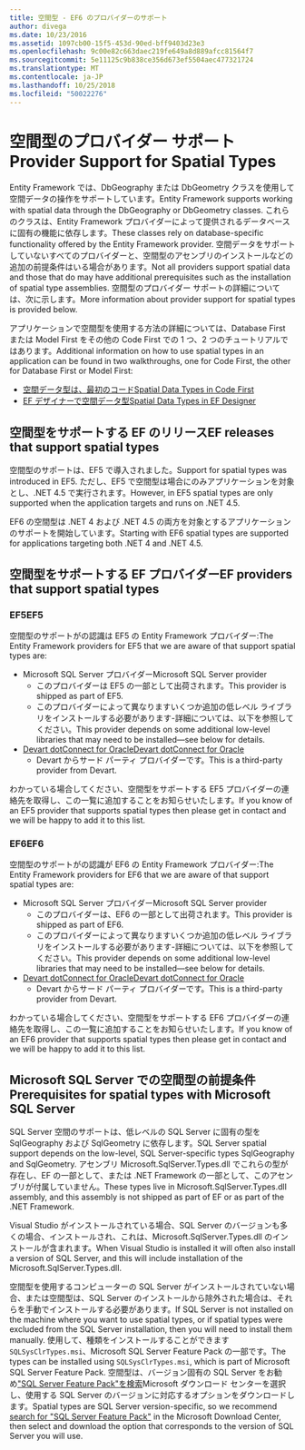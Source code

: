 ```yaml
---
title: 空間型 - EF6 のプロバイダーのサポート
author: divega
ms.date: 10/23/2016
ms.assetid: 1097cb00-15f5-453d-90ed-bff9403d23e3
ms.openlocfilehash: 9c00e82c663daec219fe649a8d889afcc81564f7
ms.sourcegitcommit: 5e11125c9b838ce356d673ef5504aec477321724
ms.translationtype: MT
ms.contentlocale: ja-JP
ms.lasthandoff: 10/25/2018
ms.locfileid: "50022276"
---
```

# <a name="provider-support-for-spatial-types"></a><span data-ttu-id="d9b44-102">空間型のプロバイダー サポート</span><span class="sxs-lookup"><span data-stu-id="d9b44-102">Provider Support for Spatial Types</span></span>
<span data-ttu-id="d9b44-103">Entity Framework では、DbGeography または DbGeometry クラスを使用して空間データの操作をサポートしています。</span><span class="sxs-lookup"><span data-stu-id="d9b44-103">Entity Framework supports working with spatial data through the DbGeography or DbGeometry classes.</span></span> <span data-ttu-id="d9b44-104">これらのクラスは、Entity Framework プロバイダーによって提供されるデータベースに固有の機能に依存します。</span><span class="sxs-lookup"><span data-stu-id="d9b44-104">These classes rely on database-specific functionality offered by the Entity Framework provider.</span></span> <span data-ttu-id="d9b44-105">空間データをサポートしていないすべてのプロバイダーと、空間型のアセンブリのインストールなどの追加の前提条件はいる場合があります。</span><span class="sxs-lookup"><span data-stu-id="d9b44-105">Not all providers support spatial data and those that do may have additional prerequisites such as the installation of spatial type assemblies.</span></span> <span data-ttu-id="d9b44-106">空間型のプロバイダー サポートの詳細については、次に示します。</span><span class="sxs-lookup"><span data-stu-id="d9b44-106">More information about provider support for spatial types is provided below.</span></span>  

<span data-ttu-id="d9b44-107">アプリケーションで空間型を使用する方法の詳細については、Database First または Model First をその他の Code First での 1 つ、2 つのチュートリアルではあります。</span><span class="sxs-lookup"><span data-stu-id="d9b44-107">Additional information on how to use spatial types in an application can be found in two walkthroughs, one for Code First, the other for Database First or Model First:</span></span>  

- [<span data-ttu-id="d9b44-108">空間データ型は、最初のコード</span><span class="sxs-lookup"><span data-stu-id="d9b44-108">Spatial Data Types in Code First</span></span>](~/ef6/modeling/code-first/data-types/spatial.md)  
- [<span data-ttu-id="d9b44-109">EF デザイナーで空間データ型</span><span class="sxs-lookup"><span data-stu-id="d9b44-109">Spatial Data Types in EF Designer</span></span>](~/ef6/modeling/designer/data-types/spatial.md)  

## <a name="ef-releases-that-support-spatial-types"></a><span data-ttu-id="d9b44-110">空間型をサポートする EF のリリース</span><span class="sxs-lookup"><span data-stu-id="d9b44-110">EF releases that support spatial types</span></span>  

<span data-ttu-id="d9b44-111">空間型のサポートは、EF5 で導入されました。</span><span class="sxs-lookup"><span data-stu-id="d9b44-111">Support for spatial types was introduced in EF5.</span></span> <span data-ttu-id="d9b44-112">ただし、EF5 で空間型は場合にのみアプリケーションを対象とし、.NET 4.5 で実行されます。</span><span class="sxs-lookup"><span data-stu-id="d9b44-112">However, in EF5 spatial types are only supported when the application targets and runs on .NET 4.5.</span></span>  

<span data-ttu-id="d9b44-113">EF6 の空間型は .NET 4 および .NET 4.5 の両方を対象とするアプリケーションのサポートを開始しています。</span><span class="sxs-lookup"><span data-stu-id="d9b44-113">Starting with EF6 spatial types are supported for applications targeting both .NET 4 and .NET 4.5.</span></span>  

## <a name="ef-providers-that-support-spatial-types"></a><span data-ttu-id="d9b44-114">空間型をサポートする EF プロバイダー</span><span class="sxs-lookup"><span data-stu-id="d9b44-114">EF providers that support spatial types</span></span>  

### <a name="ef5"></a><span data-ttu-id="d9b44-115">EF5</span><span class="sxs-lookup"><span data-stu-id="d9b44-115">EF5</span></span>  

<span data-ttu-id="d9b44-116">空間型のサポートがの認識は EF5 の Entity Framework プロバイダー:</span><span class="sxs-lookup"><span data-stu-id="d9b44-116">The Entity Framework providers for EF5 that we are aware of that support spatial types are:</span></span>  

- <span data-ttu-id="d9b44-117">Microsoft SQL Server プロバイダー</span><span class="sxs-lookup"><span data-stu-id="d9b44-117">Microsoft SQL Server provider</span></span>  
    - <span data-ttu-id="d9b44-118">このプロバイダーは EF5 の一部として出荷されます。</span><span class="sxs-lookup"><span data-stu-id="d9b44-118">This provider is shipped as part of EF5.</span></span>  
    - <span data-ttu-id="d9b44-119">このプロバイダーによって異なりますいくつか追加の低レベル ライブラリをインストールする必要があります-詳細については、以下を参照してください。</span><span class="sxs-lookup"><span data-stu-id="d9b44-119">This provider depends on some additional low-level libraries that may need to be installed—see below for details.</span></span>  
- [<span data-ttu-id="d9b44-120">Devart dotConnect for Oracle</span><span class="sxs-lookup"><span data-stu-id="d9b44-120">Devart dotConnect for Oracle</span></span>](http://www.devart.com/dotconnect/oracle/)  
    - <span data-ttu-id="d9b44-121">Devart からサード パーティ プロバイダーです。</span><span class="sxs-lookup"><span data-stu-id="d9b44-121">This is a third-party provider from Devart.</span></span>  

<span data-ttu-id="d9b44-122">わかっている場合してください、空間型をサポートする EF5 プロバイダーの連絡先を取得し、この一覧に追加することをお知らせいたします。</span><span class="sxs-lookup"><span data-stu-id="d9b44-122">If you know of an EF5 provider that supports spatial types then please get in contact and we will be happy to add it to this list.</span></span>  

### <a name="ef6"></a><span data-ttu-id="d9b44-123">EF6</span><span class="sxs-lookup"><span data-stu-id="d9b44-123">EF6</span></span>  

<span data-ttu-id="d9b44-124">空間型のサポートがの認識が EF6 の Entity Framework プロバイダー:</span><span class="sxs-lookup"><span data-stu-id="d9b44-124">The Entity Framework providers for EF6 that we are aware of that support spatial types are:</span></span>  

- <span data-ttu-id="d9b44-125">Microsoft SQL Server プロバイダー</span><span class="sxs-lookup"><span data-stu-id="d9b44-125">Microsoft SQL Server provider</span></span>  
    - <span data-ttu-id="d9b44-126">このプロバイダーは、EF6 の一部として出荷されます。</span><span class="sxs-lookup"><span data-stu-id="d9b44-126">This provider is shipped as part of EF6.</span></span>  
    - <span data-ttu-id="d9b44-127">このプロバイダーによって異なりますいくつか追加の低レベル ライブラリをインストールする必要があります-詳細については、以下を参照してください。</span><span class="sxs-lookup"><span data-stu-id="d9b44-127">This provider depends on some additional low-level libraries that may need to be installed—see below for details.</span></span>  
- [<span data-ttu-id="d9b44-128">Devart dotConnect for Oracle</span><span class="sxs-lookup"><span data-stu-id="d9b44-128">Devart dotConnect for Oracle</span></span>](http://www.devart.com/dotconnect/oracle/)  
    - <span data-ttu-id="d9b44-129">Devart からサード パーティ プロバイダーです。</span><span class="sxs-lookup"><span data-stu-id="d9b44-129">This is a third-party provider from Devart.</span></span>  

<span data-ttu-id="d9b44-130">わかっている場合してください、空間型をサポートする EF6 プロバイダーの連絡先を取得し、この一覧に追加することをお知らせいたします。</span><span class="sxs-lookup"><span data-stu-id="d9b44-130">If you know of an EF6 provider that supports spatial types then please get in contact and we will be happy to add it to this list.</span></span>  

## <a name="prerequisites-for-spatial-types-with-microsoft-sql-server"></a><span data-ttu-id="d9b44-131">Microsoft SQL Server での空間型の前提条件</span><span class="sxs-lookup"><span data-stu-id="d9b44-131">Prerequisites for spatial types with Microsoft SQL Server</span></span>  

<span data-ttu-id="d9b44-132">SQL Server 空間のサポートは、低レベルの SQL Server に固有の型を SqlGeography および SqlGeometry に依存します。</span><span class="sxs-lookup"><span data-stu-id="d9b44-132">SQL Server spatial support depends on the low-level, SQL Server-specific types SqlGeography and SqlGeometry.</span></span> <span data-ttu-id="d9b44-133">アセンブリ Microsoft.SqlServer.Types.dll でこれらの型が存在し、EF の一部として、または .NET Framework の一部として、このアセンブリが付属していません。</span><span class="sxs-lookup"><span data-stu-id="d9b44-133">These types live in Microsoft.SqlServer.Types.dll assembly, and this assembly is not shipped as part of EF or as part of the .NET Framework.</span></span>  

<span data-ttu-id="d9b44-134">Visual Studio がインストールされている場合、SQL Server のバージョンも多くの場合、インストールされ、これは、Microsoft.SqlServer.Types.dll のインストールが含まれます。</span><span class="sxs-lookup"><span data-stu-id="d9b44-134">When Visual Studio is installed it will often also install a version of SQL Server, and this will include installation of the Microsoft.SqlServer.Types.dll.</span></span>  

<span data-ttu-id="d9b44-135">空間型を使用するコンピューターの SQL Server がインストールされていない場合、または空間型は、SQL Server のインストールから除外された場合は、それらを手動でインストールする必要があります。</span><span class="sxs-lookup"><span data-stu-id="d9b44-135">If SQL Server is not installed on the machine where you want to use spatial types, or if spatial types were excluded from the SQL Server installation, then you will need to install them manually.</span></span> <span data-ttu-id="d9b44-136">使用して、種類をインストールすることができます`SQLSysClrTypes.msi`、Microsoft SQL Server Feature Pack の一部です。</span><span class="sxs-lookup"><span data-stu-id="d9b44-136">The types can be installed using `SQLSysClrTypes.msi`, which is part of Microsoft SQL Server Feature Pack.</span></span> <span data-ttu-id="d9b44-137">空間型は、バージョン固有の SQL Server をお勧め["SQL Server Feature Pack"を検索](https://www.microsoft.com/search/result.aspx?q=sql+server+feature+pack)Microsoft ダウンロード センターを選択し、使用する SQL Server のバージョンに対応するオプションをダウンロードします。</span><span class="sxs-lookup"><span data-stu-id="d9b44-137">Spatial types are SQL Server version-specific, so we recommend [search for "SQL Server Feature Pack"](https://www.microsoft.com/search/result.aspx?q=sql+server+feature+pack) in the Microsoft Download Center, then select and download the option that corresponds to the version of SQL Server you will use.</span></span>
